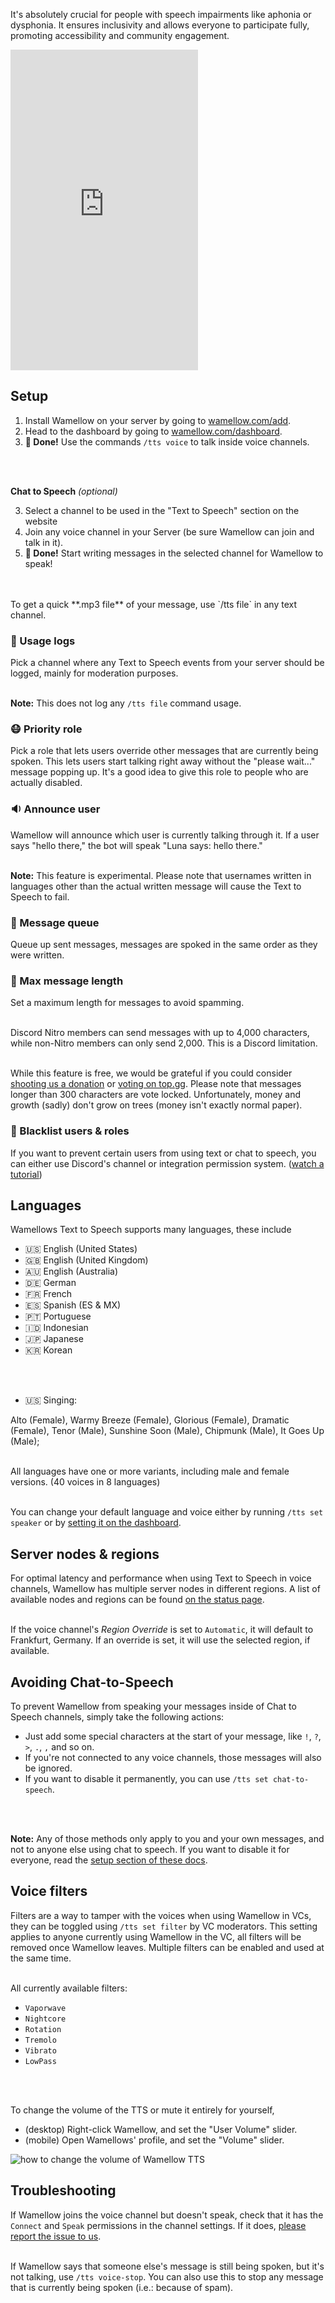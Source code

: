 It's absolutely crucial for people with speech impairments like aphonia or dysphonia. It ensures inclusivity and allows everyone to participate fully, promoting accessibility and community engagement.
<br />

<iframe src="https://www.youtube.com/embed/NS5fZ1ltovE" height="513" frameborder="0" allow="autoplay">
</iframe>

## Setup
1. Install Wamellow on your server by going to [wamellow.com/add](https://wamellow.com/add).
2. Head to the dashboard by going to [wamellow.com/dashboard](https://wamellow.com/dashboard).
3. **🎉 Done!** Use the commands `/tts voice` to talk inside voice channels.
<br />
<br />

**Chat to Speech** *(optional)*

3. Select a channel to be used in the "Text to Speech" section on the website
4. Join any voice channel in your Server (be sure Wamellow can join and talk in it).
5. **🎉 Done!** Start writing messages in the selected channel for Wamellow to speak!
<br />
<br />
To get a quick **.mp3 file** of your message, use `/tts file` in any text channel.

### 📑 Usage logs
Pick a channel where any Text to Speech events from your server should be logged, mainly for moderation purposes.
<br />
<br />

**Note:** This does not log any `/tts file` command usage.

### 😷 Priority role
Pick a role that lets users override other messages that are currently being spoken. This lets users start talking right away without the "please wait..." message popping up. It's a good idea to give this role to people who are actually disabled.

### 🔉 Announce user
Wamellow will announce which user is currently talking through it. If a user says "hello there," the bot will speak "Luna says: hello there."
<br />
<br />

**Note:** This feature is experimental. Please note that usernames written in languages other than the actual written message will cause the Text to Speech to fail.

### 🛒 Message queue
Queue up sent messages, messages are spoked in the same order as they were written.

### 🔏 Max message length
Set a maximum length for messages to avoid spamming.
<br />
<br />

Discord Nitro members can send messages with up to 4,000 characters, while non-Nitro members can only send 2,000. This is a Discord limitation.
<br />
<br />

While this feature is free, we would be grateful if you could consider [shooting us a donation](https://ko-fi.com/mwlica) or [voting on top.gg](/vote). Please note that messages longer than 300 characters are vote locked. Unfortunately, money and growth (sadly) don't grow on trees (money isn't exactly normal paper).

### 🤚 Blacklist users & roles
If you want to prevent certain users from using text or chat to speech, you can either use Discord's channel or integration permission system. ([watch a tutorial](/disable-commands))

## Languages
Wamellows Text to Speech supports many languages, these include
- 🇺🇸 English (United States)
- 🇬🇧 English (United Kingdom)
- 🇦🇺 English (Australia)
- 🇩🇪 German
- 🇫🇷 French
- 🇪🇸 Spanish (ES & MX)
- 🇵🇹 Portuguese
- 🇮🇩 Indonesian
- 🇯🇵 Japanese
- 🇰🇷 Korean
<br />
<br />

- 🇺🇸 Singing:

Alto (Female), Warmy Breeze (Female), Glorious (Female), Dramatic (Female), Tenor (Male), Sunshine Soon (Male), Chipmunk (Male), It Goes Up (Male);
<br />
<br />

All languages have one or more variants, including male and female versions. (40 voices in 8 languages)
<br />
<br />

You can change your default language and voice either by running `/tts set speaker` or by [setting it on the dashboard](/profile/text-to-speech).

## Server nodes & regions
For optimal latency and performance when using Text to Speech in voice channels, Wamellow has multiple server nodes in different regions.
A list of available nodes and regions can be found [on the status page](/status).
<br />
<br />

If the voice channel's *Region Override* is set to `Automatic`, it will default to Frankfurt, Germany.
If an override is set, it will use the selected region, if available.

## Avoiding Chat-to-Speech
To prevent Wamellow from speaking your messages inside of Chat to Speech channels, simply take the following actions:
- Just add some special characters at the start of your message, like `!`, `?`, `>`, `.`, `,` and so on.
- If you're not connected to any voice channels, those messages will also be ignored.
- If you want to disable it permanently, you can use `/tts set chat-to-speech`.
<br />
<br />

**Note:** Any of those methods only apply to you and your own messages, and not to anyone else using chat to speech.
If you want to disable it for everyone, read the [setup section of these docs](#setup).

## Voice filters
Filters are a way to tamper with the voices when using Wamellow in VCs, they can be toggled using `/tts set filter` by VC moderators.
This setting applies to anyone currently using Wamellow in the VC, all filters will be removed once Wamellow leaves.
Multiple filters can be enabled and used at the same time.
<br />
<br />

All currently available filters:
- `Vaporwave`
- `Nightcore`
- `Rotation`
- `Tremolo`
- `Vibrato`
- `LowPass`
<br />
<br />

To change the volume of the TTS or mute it entirely for yourself,
- (desktop) Right-click Wamellow, and set the "User Volume" slider.
- (mobile) Open Wamellows' profile, and set the "Volume" slider.

![how to change the volume of Wamellow TTS](/docs-assets/tts-volume.webp)

## Troubleshooting
If Wamellow joins the voice channel but doesn't speak, check that it has the `Connect` and `Speak` permissions in the channel settings. If it does, [please report the issue to us](/support).
<br />
<br />

If Wamellow says that someone else's message is still being spoken, but it's not talking, use `/tts voice-stop`.
You can also use this to stop any message that is currently being spoken (i.e.: because of spam).